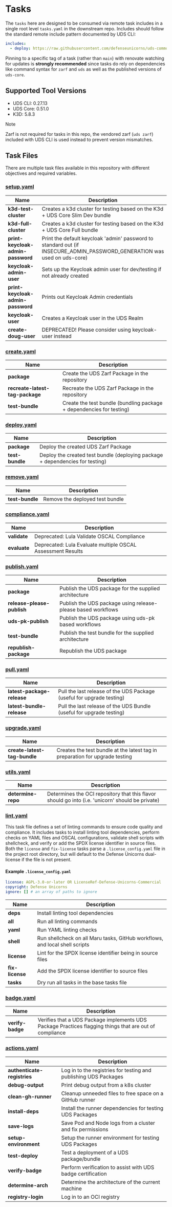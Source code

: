 # Tasks

The `tasks` here are designed to be consumed via remote task includes in a single root level `tasks.yaml` in the downstream repo. Includes should follow the standard remote include pattern documented by UDS CLI:

```yaml
includes:
  - deploy: https://raw.githubusercontent.com/defenseunicorns/uds-common/$TAG/tasks/deploy.yaml
```

Pinning to a specific tag of a task (rather than `main`) with renovate watching for updates is **strongly recommended** since tasks do rely on dependencies like command syntax for `zarf` and `uds` as well as the published versions of `uds-core`.

## Supported Tool Versions

- UDS CLI: 0.27.13
- UDS Core: 0.51.0
- K3D: 5.8.3

> [!NOTE]
> Zarf is not required for tasks in this repo, the vendored zarf (`uds zarf`) included with UDS CLI is used instead to prevent version mismatches.

## Task Files

There are multiple task files available in this repository with different objectives and required variables.

<!-- TODO: @WSTARR - these were generated with Maru off of https://github.com/defenseunicorns/maru-runner/pull/151 - once that feature is finalized a workflow should be added to check this file for missing text -->

### [setup.yaml](./tasks/setup.yaml)

| Name | Description |
|------|-------------|
| **k3d-test-cluster** | Creates a k3d cluster for testing based on the K3d + UDS Core Slim Dev bundle |
| **k3d-full-cluster** | Creates a k3d cluster for testing based on the K3d + UDS Core Full bundle |
| **print-keycloak-admin-password** | Print the default keycloak 'admin' password to standard out (if INSECURE_ADMIN_PASSWORD_GENERATION was used on uds-core) |
| **keycloak-admin-user** | Sets up the Keycloak admin user for dev/testing if not already created |
| **print-keycloak-admin-password** | Prints out Keycloak Admin credentials |
| **keycloak-user** | Creates a Keycloak user in the UDS Realm |
| **create-doug-user** | DEPRECATED! Please consider using keycloak-user instead |

### [create.yaml](./tasks/create.yaml)

| Name | Description |
|------|-------------|
| **package** | Create the UDS Zarf Package in the repository |
| **recreate-latest-tag-package** | Recreate the UDS Zarf Package in the repository |
| **test-bundle** | Create the test bundle (bundling package + dependencies for testing) |

### [deploy.yaml](./tasks/deploy.yaml)

| Name | Description |
|------|-------------|
| **package** | Deploy the created UDS Zarf Package |
| **test-bundle** | Deploy the created test bundle (deploying package + dependencies for testing) |

### [remove.yaml](./tasks/remove.yaml)

| Name | Description |
|------|-------------|
| **test-bundle** | Remove the deployed test bundle |

### [compliance.yaml](./tasks/compliance.yaml)

| Name | Description |
|------|-------------|
| **validate** | Deprecated: Lula Validate OSCAL Compliance |
| **evaluate** | Deprecated: Lula Evaluate multiple OSCAL Assessment Results |

### [publish.yaml](./tasks/remove.yaml)

| Name | Description |
|------|-------------|
| **package** | Publish the UDS package for the supplied architecture |
| **release-please-publish** | Publish the UDS package using release-please based workflows |
| **uds-pk-publish** | Publish the UDS package using uds-pk based workflows |
| **test-bundle** | Publish the test bundle for the supplied architecture |
| **republish-package** | Republish the UDS package |

### [pull.yaml](./tasks/remove.yaml)

| Name | Description |
|------|-------------|
| **latest-package-release** | Pull the last release of the UDS Package (useful for upgrade testing) |
| **latest-bundle-release** | Pull the last release of the UDS Bundle (useful for upgrade testing) |

### [upgrade.yaml](./tasks/upgrade.yaml)

| Name | Description |
|------|-------------|
| **create-latest-tag-bundle** | Creates the test bundle at the latest tag in preparation for upgrade testing |

### [utils.yaml](./tasks/utils.yaml)

| Name | Description |
|------|-------------|
| **determine-repo** | Determines the OCI repository that this flavor should go into (i.e. 'unicorn' should be private) |

### [lint.yaml](./tasks/lint.yaml)

This task file defines a set of linting commands to ensure code quality and compliance. It includes tasks to install linting tool dependencies, perform checks on YAML files and OSCAL configurations, validate shell scripts with shellcheck, and verify or add the SPDX license identifier in source files. Both the `license` and `fix-license` tasks parse a `.license_config.yaml` file in the project root directory, but will default to the Defense Unicorns dual-license if the file is not present.

#### Example `.license_config.yaml`

```yaml
license: AGPL-3.0-or-later OR LicenseRef-Defense-Unicorns-Commercial
copyright: Defense Unicorns
ignore: [] # an array of paths to ignore
```

| Name | Description |
|------|-------------|
| **deps** | Install linting tool dependencies |
| **all** | Run all linting commands |
| **yaml** | Run YAML linting checks |
| **shell** | Run shellcheck on all Maru tasks, GitHub workflows, and local shell scripts |
| **license** | Lint for the SPDX license identifier being in source files |
| **fix-license** | Add the SPDX license identifier to source files |
| **tasks** | Dry run all tasks in the base tasks file |

### [badge.yaml](./tasks/badge.yaml)

| Name | Description |
|------|-------------|
| **verify-badge** | Verifies that a UDS Package implements UDS Package Practices flagging things that are out of compliance |

### [actions.yaml](./tasks/actions.yaml)

| Name | Description |
|------|-------------|
| **authenticate-registries** | Log in to the registries for testing and publishing UDS Packages |
| **debug-output** | Print debug output from a k8s cluster |
| **clean-gh-runner** | Cleanup unneeded files to free space on a GitHub runner |
| **install-deps** | Install the runner dependencies for testing UDS Packages |
| **save-logs** | Save Pod and Node logs from a cluster and fix permissions |
| **setup-environment** | Setup the runner environment for testing UDS Packages |
| **test-deploy** | Test a deployment of a UDS package/bundle |
| **verify-badge** | Perform verification to assist with UDS badge certification |
| **determine-arch** | Determine the architecture of the current machine |
| **registry-login** | Log in to an OCI registry |
